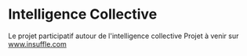 # Intelligence Collective
Le projet participatif autour de l'intelligence collective
Projet à venir sur www.insuffle.com
